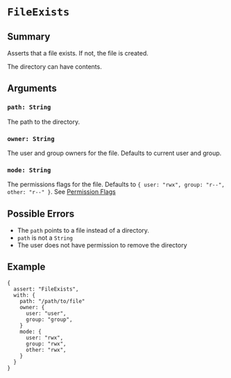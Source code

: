 # `FileExists`

## Summary

Asserts that a file exists.  If not, the file is created.

The directory can have contents.

## Arguments

### `path: String`

The path to the directory.

### `owner: String`

The user and group owners for the file.  Defaults to current user and group.

### `mode: String`

The permissions flags for the file.  Defaults to `{ user: "rwx", group: "r--", other: "r--" }`.  See [Permission Flags](Permission_FLags.md)

## Possible Errors

- The `path` points to a file instead of a directory.
- `path` is not a `String`
- The user does not have permission to remove the directory

## Example

```json5
{
  assert: "FileExists",
  with: {
    path: "/path/to/file"
    owner: {
      user: "user",
      group: "group",
    }
    mode: {
      user: "rwx",
      group: "rwx",
      other: "rwx",
    }
  }
}
```
